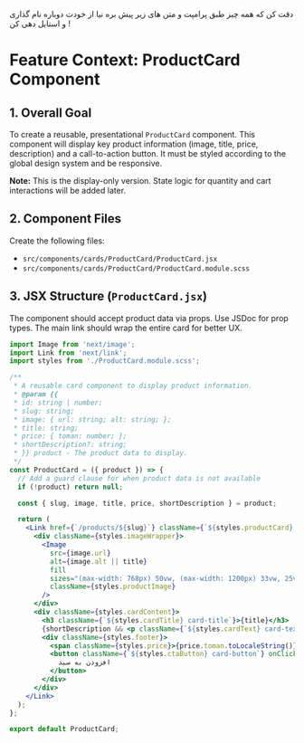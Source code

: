 دقت کن که همه چیز طبق پرامپت و متن های زیر پیش بره نیا از خودت دوباره نام گذاری و استایل دهی کن !
# Feature Context: ProductCard Component

## 1. Overall Goal
To create a reusable, presentational `ProductCard` component. This component will display key product information (image, title, price, description) and a call-to-action button. It must be styled according to the global design system and be responsive.

**Note:** This is the display-only version. State logic for quantity and cart interactions will be added later.

## 2. Component Files
Create the following files:
- `src/components/cards/ProductCard/ProductCard.jsx`
- `src/components/cards/ProductCard/ProductCard.module.scss`

## 3. JSX Structure (`ProductCard.jsx`)
The component should accept product data via props. Use JSDoc for prop types. The main link should wrap the entire card for better UX.

```jsx
import Image from 'next/image';
import Link from 'next/link';
import styles from './ProductCard.module.scss';

/**
 * A reusable card component to display product information.
 * @param {{
 * id: string | number;
 * slug: string;
 * image: { url: string; alt: string; };
 * title: string;
 * price: { toman: number; };
 * shortDescription?: string;
 * }} product - The product data to display.
 */
const ProductCard = ({ product }) => {
  // Add a guard clause for when product data is not available
  if (!product) return null;

  const { slug, image, title, price, shortDescription } = product;

  return (
    <Link href={`/products/${slug}`} className={`${styles.productCard} card vertical-gradient`}>
      <div className={styles.imageWrapper}>
        <Image
          src={image.url}
          alt={image.alt || title}
          fill
          sizes="(max-width: 768px) 50vw, (max-width: 1200px) 33vw, 25vw"
          className={styles.productImage}
        />
      </div>
      <div className={styles.cardContent}>
        <h3 className={`${styles.cardTitle} card-title`}>{title}</h3>
        {shortDescription && <p className={`${styles.cardText} card-text`}>{shortDescription}</p>}
        <div className={styles.footer}>
          <span className={styles.price}>{price.toman.toLocaleString()} تومان</span>
          <button className={`${styles.ctaButton} card-button`} onClick={(e) => e.preventDefault()}>
            افزودن به سبد
          </button>
        </div>
      </div>
    </Link>
  );
};

export default ProductCard;